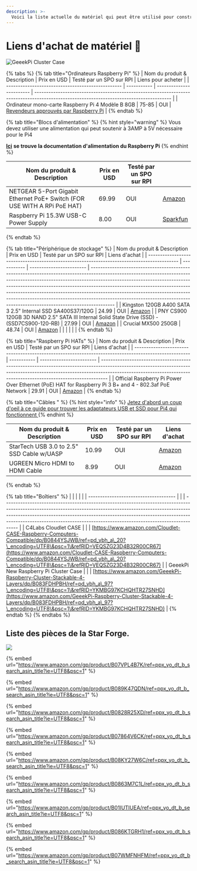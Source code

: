 ```yaml
---
description: >-
  Voici la liste actuelle du matériel qui peut être utilisé pour construire un Stake Pool sur Raspberry Pi, n'inclus pas un ordinateur portable séparé ou un PC pour l'administration.
---
```


# Liens d'achat de matériel 🏪

![GeeekPi Cluster Case](../../.gitbook/assets/photo\_2021-03-09-13.42.42.jpeg)

{% tabs %}
{% tab title="Ordinateurs Raspberry Pi" %}
| Nom du produit & Description                      | Prix en USD | Testé par un SPO sur RPI | Liens pour acheter                                                                                                                       |
| ------------------------------------------------- | ----------- | ------------------------ | ---------------------------------------------------------------------------------------------------------------------------------------- |
| Ordinateur mono-carte Raspberry Pi 4 Modèle B 8GB | 75-85       | OUI                      | [Revendeurs approuvés par Raspberry Pi](https://www.raspberrypi.org/products/raspberry-pi-4-model-b/?variant=raspberry-pi-4-model-b-8gb) |
{% endtab %}

{% tab title="Blocs d'alimentation" %}
{% hint style="warning" %}
Vous devez utiliser une alimentation qui peut soutenir à 3AMP à 5V nécessaire pour le Pi4

[**Ici**](https://www.raspberrypi.org/documentation/hardware/raspberrypi/power/README.md) **se trouve la documentation d'alimentation du Raspberry Pi**
{% endhint %}

| Nom du produit & Description                                             | Prix en USD | Testé par un SPO sur RPI |                                                                                                              |
| ------------------------------------------------------------------------ | ----------- | ------------------------ | ------------------------------------------------------------------------------------------------------------ |
| NETGEAR 5-Port Gigabit Ethernet PoE+ Switch (FOR USE WITH A RPi PoE HAT) | 69.99       | OUI                      | [Amazon](https://www.amazon.com/gp/product/B07WTXHSXC/ref=ppx_yo_dt_b_asin_title_o02\_s00?ie=UTF8\&psc=1) |
| Raspberry Pi 15.3W USB-C Power Supply                                    | 8.00        | OUI                      | [Sparkfun](https://www.sparkfun.com/products/15448?src=raspberrypi)                                          |
{% endtab %}

{% tab title="Périphérique de stockage" %}
| Nom du produit & Description                                                                | Prix en USD | Testé par un SPO sur RPI | Liens d'achat                                                                                                                                                                                                                                                                                                                                                                                                                                                                                  |
| ------------------------------------------------------------------------------------------- | ----------- | ------------------------ | ---------------------------------------------------------------------------------------------------------------------------------------------------------------------------------------------------------------------------------------------------------------------------------------------------------------------------------------------------------------------------------------------------------------------------------------------------------------------------------------------- |
| Kingston 120GB A400 SATA 3 2.5" Internal SSD SA400S37/120G                                  | 24.99       | OUI                      | [Amazon](https://www.amazon.com/Kingston-120GB-Solid-SA400S37-120G/dp/B01N6JQS8C/ref=sxts_sxwds-bia-wc-rsf-ajax2\_0?crid=2IZ705SDHVNO2\&cv_ct_cx=kingston+a400\&dchild=1\&keywords=kingston+a400\&pd_rd_i=B01N6JQS8C\&pd_rd_r=cff9c24d-82ba-4471-892a-a23276b8b1db\&pd_rd_w=wzQ6v\&pd_rd_wg=6jlaB\&pf_rd_p=5c711241-c674-4eef-b21c-fe6add670f33\&pf_rd_r=MMBZR2DHZVKB3J1QE3HY\&psc=1\&qid=1615235655\&sprefix=kingsto%2Caps%2C254\&sr=1-2-e30f047d-8e3c-4340-8179-6a77ce88d756) |
| PNY CS900 120GB 3D NAND 2.5" SATA III Internal Solid State Drive (SSD) - (SSD7CS900-120-RB) | 27.99       | OUI                      | [Amazon](https://www.amazon.com/gp/product/B0722XPTL6/ref=ppx_yo_dt_b_asin_title_o06\_s00?ie=UTF8\&th=1)                                                                                                                                                                                                                                                                                                                                                                                    |
| Crucial MX500 250GB                                                                         | 48.74       | OUI                      | [Amazon](https://www.amazon.com/Crucial-MX500-250GB-NAND-Internal/dp/B0764WCXCV/ref=pd_ybh_a\_109?\_encoding=UTF8\&psc=1\&refRID=DFCXCZ7KPJPWES884N8A)                                                                                                                                                                                                                                                                                                                                   |
|                                                                                             |             |                          |                                                                                                                                                                                                                                                                                                                                                                                                                                                                                                |
{% endtab %}

{% tab title="Raspberry Pi HATs" %}
| Nom du produit & Description                                                                          | Prix en USD | Testé par un SPO sur RPI | Liens d'achat                                                                                                                                                                                                                                 |
| ----------------------------------------------------------------------------------------------------- | ----------- | ------------------------ | --------------------------------------------------------------------------------------------------------------------------------------------------------------------------------------------------------------------------------------------- |
| Official Raspberry Pi Power Over Ethernet (PoE) HAT for Raspberry Pi 3 B+ and 4 - 802.3af PoE Network | 29.91       | OUI                      | [Amazon](https://www.amazon.com/poe-hat/dp/B07GR9XQJH/ref=sr\_1\_2?dchild=1\&keywords=Official+Raspberry+Pi+Power+Over+Ethernet+%28PoE%29+HAT+for+Raspberry+Pi+3+B%2B+and+802.3af+PoE+Network\&qid=1615236400\&s=electronics\&sr=1-2) |
{% endtab %}

{% tab title="Câbles " %}
{% hint style="info" %}
[Jetez d'abord un coup d'oeil à ce guide pour trouver les adaptateurs USB et SSD pour Pi4 qui fonctionnent ](https://jamesachambers.com/raspberry-pi-4-usb-boot-config-guide-for-ssd-flash-drives/?amp=1)
{% endhint %}

| Nom du produit & Description              | Prix en USD | Testé par un SPO sur RPI | Liens d'achat                                                                                                                                                             |
| ----------------------------------------- | ----------- | ------------------------ | ------------------------------------------------------------------------------------------------------------------------------------------------------------------------- |
| StarTech USB 3.0 to 2.5" SSD Cable w/UASP | 10.99       | OUI                      | [Amazon](https://www.amazon.com/StarTech-com-SATA-USB-Cable-USB3S2SAT3CB/dp/B00HJZJI84/ref=sr\_1\_15?dchild=1\&keywords=startech+usb+3.0\&qid=1617056177\&sr=8-15) |
| UGREEN Micro HDMI to HDMI Cable           | 8.99        | OUI                      | [Amazon](https://www.amazon.com/gp/product/B06WWQ7KLV/ref=ppx_yo_dt_b_asin_title_o05\_s00?ie=UTF8\&psc=1)                                                              |
{% endtab %}

{% tab title="Boîtiers" %}
|                                       |  |  |                                                                                                                                                                                                                                                                                                                                |
| ------------------------------------- |  |  | ------------------------------------------------------------------------------------------------------------------------------------------------------------------------------------------------------------------------------------------------------------------------------------------------------------------------------ |
| C4Labs Cloudlet CASE                  |  |  | [https://www.amazon.com/Cloudlet-CASE-Raspberry-Computers-Compatible/dp/B0844YSJWB/ref=pd_ybh_a\_20?\_encoding=UTF8\&psc=1\&refRID=VEQSZG23D4B32R00CR67](https://www.amazon.com/Cloudlet-CASE-Raspberry-Computers-Compatible/dp/B0844YSJWB/ref=pd_ybh_a\_20?\_encoding=UTF8\&psc=1\&refRID=VEQSZG23D4B32R00CR67) |
| GeeekPi New Raspberry Pi Cluster Case |  |  | [https://www.amazon.com/GeeekPi-Raspberry-Cluster-Stackable-4-Layers/dp/B083FDHPBH/ref=pd_ybh_a\_97?\_encoding=UTF8\&psc=1\&refRID=YKMBG97KCHQHTR27SNHD](https://www.amazon.com/GeeekPi-Raspberry-Cluster-Stackable-4-Layers/dp/B083FDHPBH/ref=pd_ybh_a\_97?\_encoding=UTF8\&psc=1\&refRID=YKMBG97KCHQHTR27SNHD) |
{% endtab %}
{% endtabs %}

## Liste des pièces de la Star Forge.

![](../../.gitbook/assets/photo\_2021-03-09-13.40.29.jpeg)

{% embed url="https://www.amazon.com/gp/product/B07VPL4B7K/ref=ppx_yo_dt_b_search_asin_title?ie=UTF8&psc=1" %}

{% embed url="https://www.amazon.com/gp/product/B089K47QDN/ref=ppx_yo_dt_b_search_asin_title?ie=UTF8&psc=1" %}

{% embed url="https://www.amazon.com/gp/product/B0828R25XD/ref=ppx_yo_dt_b_search_asin_title?ie=UTF8&psc=1" %}

{% embed url="https://www.amazon.com/gp/product/B07864V6CK/ref=ppx_yo_dt_b_search_asin_title?ie=UTF8&psc=1" %}

{% embed url="https://www.amazon.com/gp/product/B08KY27W6C/ref=ppx_yo_dt_b_search_asin_title?ie=UTF8&psc=1" %}

{% embed url="https://www.amazon.com/gp/product/B0863M7C1L/ref=ppx_yo_dt_b_search_asin_title?ie=UTF8&psc=1" %}

{% embed url="https://www.amazon.com/gp/product/B01IUTIUEA/ref=ppx_yo_dt_b_search_asin_title?ie=UTF8&psc=1" %}

{% embed url="https://www.amazon.com/gp/product/B086KTGRH1/ref=ppx_yo_dt_b_search_asin_title?ie=UTF8&psc=1" %}

{% embed url="https://www.amazon.com/gp/product/B07WMFNHFM/ref=ppx_yo_dt_b_search_asin_title?ie=UTF8&psc=1" %}

